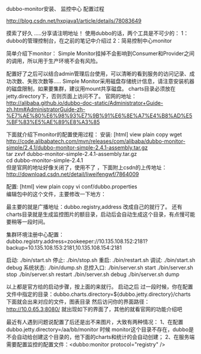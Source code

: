 dubbo-monitor安装、 监控中心 配置过程

http://blog.csdn.net/hxpjava1/article/details/78083649

摸索了好久 .....分享请注明地址！
使用dubbo的话，两个工具是不可少的：
1：dubbo的管理控制台，在之前的笔记中介绍过
2：简易控制中心monitor 

简单介绍下monitor：
Simple Monitor挂掉不会影响到Consumer和Provider之间的调用，所以用于生产环境不会有风险。
 
配置好了之后可以结合admin管理后台使用，可以清晰的看到服务的访问记录、成功次数、失败次数等.....
Simple Monitor采用磁盘存储统计信息，请注意安装机器的磁盘限制，如果要集群，建议用mount共享磁盘。
   charts目录必须放在jetty.directory下，否则页面上访问不了。
  官网的地址：http://alibaba.github.io/dubbo-doc-static/Administrator+Guide-zh.htm#AdministratorGuide-zh-%E7%AE%80%E6%98%93%E7%9B%91%E6%8E%A7%E4%B8%AD%E5%BF%83%E5%AE%89%E8%A3%85

下面就介绍下monitor的配置使用过程：
安装:
[html] view plain copy
<span style="font-size:14px;">wget http://code.alibabatech.com/mvn/releases/com/alibaba/dubbo-monitor-simple/2.4.1/dubbo-monitor-simple-2.4.1-assembly.tar.gz  
tar zxvf dubbo-monitor-simple-2.4.1-assembly.tar.gz  
cd dubbo-monitor-simple-2.4.1</span>  
但是官网的地址好像关闭了，使用不了 ，下面附上csdn的上传地址：http://download.csdn.net/detail/liweifengwf/7864009

配置:
[html] view plain copy
<span style="font-size:14px;">vi conf/dubbo.properties</span>  
编辑包中的这个文件，主要修改一下地方：

最主要的就是广播地址：dubbo.registry,address  改成自己的就行了。
还有charts目录就是生成监控图片的额目录，启动后会自动生成这个目录，有点慢可能要稍等一段时间。

集群环境注册中心配置： dubbo.registry.address=zookeeper://10.135.108.152:2181?backup=10.135.108.153:2181,10.135.108.154:2181

启动:
./bin/start.sh
停止:
./bin/stop.sh
重启:
./bin/restart.sh
调试:
./bin/start.sh debug
系统状态:
./bin/dump.sh
总控入口:
./bin/server.sh start
./bin/server.sh stop
./bin/server.sh restart
./bin/server.sh debug
./bin/server.sh dump

以上都是官方给的启动步骤，按上面的来就行。
启动之后 过一段时候，你在配置文件中指定的目录：dubbo.charts.directory=${dubbo.jetty.directory}/charts  下面就会出来对应的文件，图表目录
然后访问你的界面路径：http://10.0.65.3:8080/   就出现如下的界面了，其他的就看官网的功能介绍吧








最近有人遇到问题说配置了后还是出不来图片，大致有两种情况：
1、在配置dubbo.jetty.directory=/aa/bb/monitor 时候 monitor这个目录不存在，dubbo是不会自动给创建这个目录的，他下面的charts和统计的会自动创建；
2、在服务端需要配置监控的配置文件：<dubbo:monitor protocol="registry" />